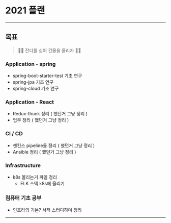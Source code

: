 # 2021 플랜
---

## 목표
> 🗿🗿 잔디를 심어 건물을 올리자 🗿🗿
### Application - spring
* spring-boot-starter-test 기초 연구
* spring-jpa 기초 연구
* spring-cloud 기초 연구
### Application - React
* Redux-thunk 정리 ( 했던거 그냥 정리 )
* 업무 정리 ( 했던거 그냥 정리 )
### CI / CD
* 젠킨스 pipeline들 정리 ( 했던거 그냥 정리 )
* Ansible 정리 ( 했던거 그냥 정리 )
### Infrastructure
* k8s 올리는거 파일 정리
    * ELK 스택 k8s에 올리기
### 컴퓨터 기초 공부
* 인프라의 기본? 서적 스터디하며 정리
---


